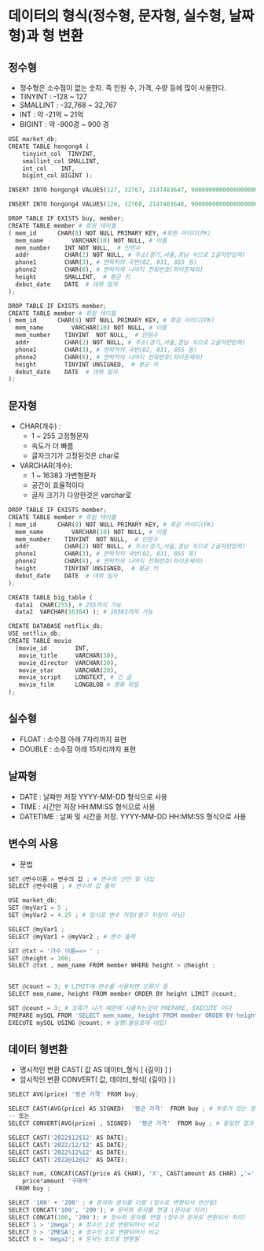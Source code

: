 # 데이터의 형식(정수형, 문자형, 실수형, 날짜형)과 형 변환
## 정수형
- 정수형은 소수점이 없는 숫자. 즉 인원 수, 가격, 수량 등에 많이 사용한다. 
 - TINYINT : -128 ~ 127
 - SMALLINT : -32,768 ~ 32,767
 - INT : 약 -21억 ~ 21억
 - BIGINT : 약 -900경 ~ 900 경


```PYTHON
USE market_db;
CREATE TABLE hongong4 (
    tinyint_col  TINYINT,
    smallint_col SMALLINT,
    int_col    INT,
    bigint_col BIGINT );

INSERT INTO hongong4 VALUES(127, 32767, 2147483647, 9000000000000000000);

INSERT INTO hongong4 VALUES(128, 32768, 2147483648, 90000000000000000000); # 범위 초과

DROP TABLE IF EXISTS buy, member;
CREATE TABLE member # 회원 테이블
( mem_id      CHAR(8) NOT NULL PRIMARY KEY, #회원 아이디(PK)
  mem_name        VARCHAR(10) NOT NULL, # 이름
  mem_number    INT NOT NULL,  # 인원수
  addr          CHAR(2) NOT NULL, # 주소(경기,서울,경남 식으로 2글자만입력)
  phone1        CHAR(3), # 연락처의 국번(02, 031, 055 등)
  phone2        CHAR(8), # 연락처의 나머지 전화번호(하이픈제외)
  height        SMALLINT,  # 평균 키
  debut_date    DATE  # 데뷔 일자
);

DROP TABLE IF EXISTS member;
CREATE TABLE member # 회원 테이블
( mem_id      CHAR(8) NOT NULL PRIMARY KEY, # 회원 아이디(PK)
  mem_name        VARCHAR(10) NOT NULL, # 이름
  mem_number    TINYINT  NOT NULL,  # 인원수
  addr          CHAR(2) NOT NULL, # 주소(경기,서울,경남 식으로 2글자만입력)
  phone1        CHAR(3), # 연락처의 국번(02, 031, 055 등)
  phone2        CHAR(8), # 연락처의 나머지 전화번호(하이픈제외)
  height        TINYINT UNSIGNED,  # 평균 키
  debut_date    DATE  # 데뷔 일자
);

```
## 문자형
- CHAR(개수) : 
  - 1 ~ 255 고정형문자
  - 속도가 더 빠름
  - 글자크기가 고정된것은 char로 
- VARCHAR(개수): 
  - 1 ~ 16383 가변형문자
  - 공간이 효율적이다
  - 글자 크기가 다양한것은 varchar로
```python
DROP TABLE IF EXISTS member;
CREATE TABLE member # 회원 테이블
( mem_id      CHAR(8) NOT NULL PRIMARY KEY, # 회원 아이디(PK)
  mem_name        VARCHAR(10) NOT NULL, # 이름
  mem_number    TINYINT  NOT NULL,  # 인원수
  addr          CHAR(2) NOT NULL, # 주소(경기,서울,경남 식으로 2글자만입력)
  phone1        CHAR(3), # 연락처의 국번(02, 031, 055 등)
  phone2        CHAR(8), # 연락처의 나머지 전화번호(하이픈제외)
  height        TINYINT UNSIGNED,  # 평균 키
  debut_date    DATE  # 데뷔 일자
);

CREATE TABLE big_table (
  data1  CHAR(255), # 255까지 가능
  data2  VARCHAR(16384) ); # 16383까지 가능 

CREATE DATABASE netflix_db;
USE netflix_db;
CREATE TABLE movie 
  (movie_id        INT,
   movie_title     VARCHAR(30),
   movie_director  VARCHAR(20),
   movie_star      VARCHAR(20),
   movie_script    LONGTEXT, # 긴 글
   movie_film      LONGBLOB # 영화 파일
); 

```
## 실수형
- FLOAT : 소수점 아래 7자리까지 표현
- DOUBLE : 소수점 아래 15자리까지 표현

## 날짜형
- DATE : 날짜만 저장 YYYY-MM-DD 형식으로 사용
- TIME : 시간만 저장 HH:MM:SS 형식으로 사용
- DATETIME : 날짜 및 시간을 저장. YYYY-MM-DD HH:MM:SS 형식으로 사용

## 변수의  사용
- 문법
```PYTHON
SET @변수이름 = 변수의 값 ; # 변수의 선언 및 대입
SELECT @변수이름 ; # 변수의 값 출력
```

```python
USE market_db;
SET @myVar1 = 5 ;
SET @myVar2 = 4.25 ; # 임시로 변수 저장(영구 저장이 아님)

SELECT @myVar1 ;
SELECT @myVar1 + @myVar2 ; # 변수 출력

SET @txt = '가수 이름==> ' ;
SET @height = 166;
SELECT @txt , mem_name FROM member WHERE height > @height ;


SET @count = 3; # LIMIT에 변수를 사용하면 오류가 뜸
SELECT mem_name, height FROM member ORDER BY height LIMIT @count;

SET @count = 3; # 오류가 나기 때문에 사용하는것이 PREPARE, EXECUTE 이다
PREPARE mySQL FROM 'SELECT mem_name, height FROM member ORDER BY height LIMIT ?'; # 준비(?물음표를 쓰고 준비)
EXECUTE mySQL USING @count; # 실행(물음표에 대입)
```
## 데이터 형변환
- 명시적인 변환 CAST( 값 AS 데이터_형식 [ (길이) ] )
- 암시적인 변환 CONVERT( 값, 데이터_형식[ (길이) ] )
```PYTHON
SELECT AVG(price) '평균 가격' FROM buy;

SELECT CAST(AVG(price) AS SIGNED)  '평균 가격'  FROM buy ; # 부호가 있는 정수형으로 변환
-- 또는
SELECT CONVERT(AVG(price) , SIGNED)  '평균 가격'  FROM buy ; # 동일한 결과 

SELECT CAST('2022$12$12' AS DATE);
SELECT CAST('2022/12/12' AS DATE);
SELECT CAST('2022%12%12' AS DATE);
SELECT CAST('2022@12@12' AS DATE);

SELECT num, CONCAT(CAST(price AS CHAR), 'X', CAST(amount AS CHAR) ,'=' ) '가격X수량',
    price*amount '구매액' 
  FROM buy ;

SELECT '100' + '200' ; # 문자와 문자를 더함 (정수로 변환되서 연산됨)
SELECT CONCAT('100', '200'); # 문자와 문자를 연결 (문자로 처리)
SELECT CONCAT(100, '200'); # 정수와 문자를 연결 (정수가 문자로 변환되서 처리)
SELECT 1 > '2mega'; # 정수인 2로 변환되어서 비교
SELECT 3 > '2MEGA'; # 정수인 2로 변환되어서 비교
SELECT 0 = 'mega2'; # 문자는 0으로 변환됨

```